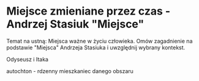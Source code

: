 # Miejsce zmieniane przez czas - Andrzej Stasiuk "Miejsce"

Temat na ustną: Miejsca ważne w życiu człowieka. Omów zagadnienie na podstawie "Miejsca" Andrzeja Stasiuka i uwzględnij wybrany kontekst.

Odyseusz i Itaka

autochton - rdzenny mieszkaniec danego obszaru

